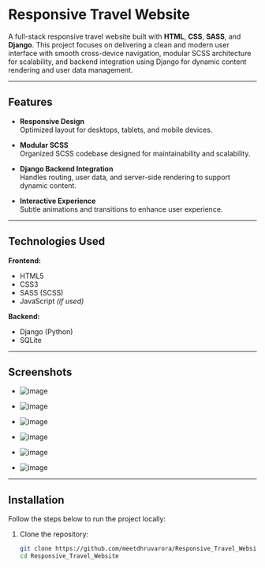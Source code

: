 # Responsive Travel Website

A full-stack responsive travel website built with **HTML**, **CSS**, **SASS**, and **Django**. This project focuses on delivering a clean and modern user interface with smooth cross-device navigation, modular SCSS architecture for scalability, and backend integration using Django for dynamic content rendering and user data management.

---

## Features

- **Responsive Design**  
  Optimized layout for desktops, tablets, and mobile devices.

- **Modular SCSS**  
  Organized SCSS codebase designed for maintainability and scalability.

- **Django Backend Integration**  
  Handles routing, user data, and server-side rendering to support dynamic content.

- **Interactive Experience**  
  Subtle animations and transitions to enhance user experience.

---

## Technologies Used

**Frontend:**
- HTML5  
- CSS3  
- SASS (SCSS)  
- JavaScript *(if used)*

**Backend:**
- Django (Python)  
- SQLite

---

## Screenshots

- ![image](https://github.com/user-attachments/assets/53537773-326f-4e75-bd0b-a5d5224548b0)

- ![image](https://github.com/user-attachments/assets/94922e05-5963-4af8-b184-8e6efc25b3ea)

- ![image](https://github.com/user-attachments/assets/498a65bd-fe52-40ce-85cc-81b5f921933b)

- ![image](https://github.com/user-attachments/assets/d505b971-7a0a-4960-b064-df3c0a001501)

- ![image](https://github.com/user-attachments/assets/c73863ea-1629-4817-b844-7480ba754d16)

- ![image](https://github.com/user-attachments/assets/db086d66-871e-4c8a-9ea5-43e61d60234e)

---

## Installation

Follow the steps below to run the project locally:

1. Clone the repository:
   ```bash
   git clone https://github.com/meetdhruvarora/Responsive_Travel_Website.git
   cd Responsive_Travel_Website
